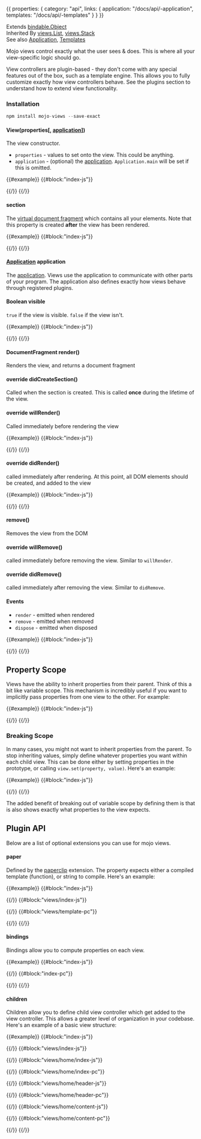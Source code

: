 {{
  properties: {
    category: "api",
    links: {
      application: "/docs/api/-application",
      templates: "/docs/api/-templates"
    }
  }
}}

Extends [bindable.Object](/docs/api/-bindableobject) <br />
Inherited By [views.List](/docs/api/-viewslist), [views.Stack](/docs/api/-viewsstack) <br />
See also [Application]({{links.application}}),  [Templates]({{links.templates}})<br />

Mojo views control exactly what the user sees & does. This is where all your view-specific logic should go.

View controllers are plugin-based - they don't come with any special features out of the box, such as a template engine.
This allows you to fully customize exactly how view controllers behave. See the plugins section to understand how to extend view functionality.

### Installation

```javascript
npm install mojo-views --save-exact
```

#### View(properties[, [application]({{links.application}})])

The view constructor.

- `properties` - values to set onto the view. This could be anything.
- `application` - (optional) the [application]({{links.application}}). `Application.main` will be set if this is omitted.

{{#example}}
{{#block:"index-js"}}
<!--
var views = require("mojo-views");
var someView = new views.Base({
  name: "Jeff"
});
console.log(someView.name, someView.get("name"));
-->
{{/}}
{{/}}


#### section

The [virtual document fragment](https://github.com/mojo-js/loaf.js) which contains all your elements. Note that
this property is created **after** the view has been rendered.

{{#example}}
{{#block:"index-js"}}
<!--
var views = require("mojo-views");
var someView = new views.Base();
preview.element.appendChild(someView.render());
someView.section.appendChild(document.createTextNode("Hello World!"));
-->
{{/}}
{{/}}

#### [Application]({{links.application}}) application

The [application]({{links.application}}). Views use the application to communicate with other parts of your program. The application
also defines exactly how views behave through registered plugins.

<!--
TODO: example here showing different template engines.
-->

#### Boolean visible

`true` if the view is visible. `false` if the view isn't.

{{#example}}
{{#block:"index-js"}}
<!--
var views = require("mojo-views");
var someView = new views.Base({
  didCreateSection: function () {
    this.section.appendChild(document.createTextNode("Hello World!"));
  }
});

someView.bind("visible", function (value) {
  console.log("view visible: ", value);
});

preview.element.appendChild(someView.render());

someView.remove();
-->
{{/}}
{{/}}

#### DocumentFragment render()

Renders the view, and returns a document fragment

#### override didCreateSection()

Called when the section is created. This is called **once** during the lifetime of the view.

#### override willRender()

Called immediately before rendering the view

{{#example}}
{{#block:"index-js"}}
<!--
var views = require("mojo-views");
var someView = new views.Base({
  willRender: function () {
    console.log("about to render");
  }
});

someView.on("render", function () {
  console.log("emitted render");
});

preview.element.appendChild(someView.render());
-->
{{/}}
{{/}}

#### override didRender()

called immediately after rendering. At this point, all DOM elements should be created, and added to
the view

{{#example}}
{{#block:"index-js"}}
<!--
var views = require("mojo-views");
var someView = new views.Base({
  didCreateSection: function () {
    console.log("created section!");
    this.section.appendChild(document.createTextNode("Hello World!"));
  },
  willRender: function () {
    console.log("about to render");
  },
  didRender: function () {
    console.log("rendered!");
  }
});

someView.on("render", function () {
  console.log("emitted render");
});

preview.element.appendChild(someView.render());
-->
{{/}}
{{/}}

#### remove()

Removes the view from the DOM

#### override willRemove()

called immediately before removing the view. Similar to `willRender`.

#### override didRemove()

called immediately after removing the view. Similar to `didRemove`.

#### Events

- `render` - emitted when rendered
- `remove` - emitted when removed
- `dispose` - emitted when disposed

{{#example}}
{{#block:"index-js"}}
<!--
var views = require("mojo-views");
var someView = new views.Base();

someView.on("render", function () {
  console.log("view was rendered");
});

someView.on("remove", function () {
  console.log("view was removed");
});

someView.on("dispose", function () {
  console.log("view was disposed");
});

someView.render();
someView.dispose();
-->
{{/}}
{{/}}

## Property Scope

Views have the ability to inherit properties from their parent. Think of this a bit like variable scope. This mechanism
is incredibly useful if you want to implicitly pass properties from one view to the other. For example:

{{#example}}
{{#block:"index-js"}}
<!--
var views = require("mojo-views");

var ChildView = views.Base.extend({
  willRender: function () {
    var fullMessage = this.get("message") + " " + (this.get("personName") || "Anonymous");
    this.section.appendChild(document.createTextNode(fullMessage));
  }
})

var ParentView = views.Base.extend({
  children: {
    child: ChildView
  },
  willRender: function () {
    this.section.appendChild(this.get("children.child").render());
  }
});

preview.element.appendChild(new ParentView({ message: "Hello", personName: "Jeff" }).render());
-->
{{/}}
{{/}}

### Breaking Scope

In many cases, you might not want to inherit properties from the parent. To stop inheriting values, simply
define whatever properties you want within each child view. This can be done either by setting properties in the prototype,
or calling `view.set(property, value)`. Here's an example:

{{#example}}
{{#block:"index-js"}}
<!--
var views = require("mojo-views@0.2.1");

var ChildView = views.Base.extend({
  personName: undefined,
  message: "Yo",
  willRender: function () {
    var fullMessage = this.get("message") + " " + (this.get("personName") || "Anonymous");
    this.section.appendChild(document.createTextNode(fullMessage));
  }
})

var ParentView = views.Base.extend({
  children: {
    child: ChildView
  },
  willRender: function () {
    this.section.appendChild(this.get("children.child").render());
  }
});

preview.element.appendChild(new ParentView({ message: "Hello", personName: "Jeff" }).render());
-->
{{/}}
{{/}}

The added benefit of breaking out of variable scope by defining them is that is also shows exactly
what properties to the view expects.

## Plugin API

Below are a list of optional extensions you can use for mojo views.

#### paper

Defined by the [paperclip]({{links.paperclip}}) extension. The property expects either a compiled template (function),
or string to compile. Here's an example:

{{#example}}
{{#block:"index-js"}}
<!--
var views   = require("mojo-views"),
paperclip   = require("mojo-paperclip@0.6.3"),
Application = require("mojo-application");

var app = new Application();
app.use(views, paperclip, require("./views"));

preview.element.appendChild(app.views.create("view1", { name: "Craig" }).render());
preview.element.appendChild(app.views.create("view2", { name: "Craig" }).render());
preview.element.appendChild(app.views.create("view3", { name: "Craig" }).render());
-->
{{/}}
{{#block:"views/index-js"}}
<!--
var views = require("mojo-views");

// compiled as the file's required
var View1 = views.Base.extend({
  paper: require("./template.pc")
});

// you can also define a string, and the extension will
// automatically compile it for you
var View2 = views.Base.extend({
  paper: "string template - hello {{name}}! <br />"
});


// You can also manually generate the DOM elements
var View3 = views.Base.extend({
  paper: function (fragment, block, element, text) {
    return fragment([
      text("manually created template - hello "),
      block({
        value: {
          run: function () {
            return this.get(["name"]);
          },
          refs: [["name"]]
        }
      }),
      text("!"),
      element("br")
    ]);
  }
});

module.exports = function (app) {
  app.views.register({
    view1: View1,
    view2: View2,
    view3: View3
  });
}
-->
{{/}}
{{#block:"views/template-pc"}}
<!--
compiled template - hello {{name}}! <br />
-->
{{/}}
{{/}}



#### bindings

Bindings allow you to compute properties on each view.

{{#example}}
{{#block:"index-js"}}
<!--
var views        = require("mojo-views"),
    Application  = require("mojo-application"),
    bindable     = require("bindable");

var PersonView = views.Base.extend({
  paper: require("./index.pc"),
  bindings: {
    "model.firstName, model.lastName": function (firstName, lastName) {
      this.set("fullName", firstName + " " + lastName);
    }
  }
});

var app = new Application();
app.use(views, require("mojo-paperclip"));


var person = new PersonView({
  model: new bindable.Object({
    firstName: "Gordon",
  lastName: "Ramsay"
  })
}, app);

preview.element.appendChild(person.render());
-->
{{/}}
{{#block:"index-pc"}}
<!--
  hello {{ fullName }}!
-->
{{/}}
{{/}}

#### children

Children allow you to define child view controller which get added to the view controller. This allows a greater level of
organization in your codebase. Here's an example of a basic view structure:

{{#example}}
{{#block:"index-js"}}
<!--
var Application = require("mojo-application");
var app = new Application();
app.use(require("mojo-views"), require("mojo-paperclip"), require("./views"));
preview.element.appendChild(app.views.create("home", {
  user: {
    fullName: "Sendra Bullock"
  }
}).render());
-->
{{/}}
{{#block:"views/index-js"}}
<!--
module.exports = function (app) {
  app.views.register("home", require("./home"))
}
-->
{{/}}
{{#block:"views/home/index-js"}}
<!--
module.exports = require("mojo-views").Base.extend({
  paper: require("./index.pc"),
  children: {
    header: require("./header"),
    content: require("./content")
  }
});
-->
{{/}}
{{#block:"views/home/index-pc"}}
<!--
Entire Application: <br />
{{ html: children.header }}
{{ html: children.content }}
-->
{{/}}
{{#block:"views/home/header-js"}}
<!--
module.exports = require("mojo-views").Base.extend({
  paper: require("./header.pc")
});
-->
{{/}}
{{#block:"views/home/header-pc"}}
<!--
<br />Header: <br />
Welcome back {{ user.fullName }}
-->
{{/}}
{{#block:"views/home/content-js"}}
<!--
module.exports = require("mojo-views").Base.extend({
  paper: require("./content.pc")
});
-->
{{/}}
{{#block:"views/home/content-pc"}}
<!--
<br />Content: <br />
Some content!
-->
{{/}}
{{/}}

